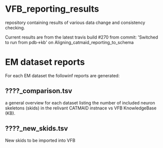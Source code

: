 # VFB_reporting_results
repository containing results of various data change and consistency checking.

 Current results are from the latest travis build #270 from commit: 'Switched to run from pdb->kb' on Aligning_catmaid_reporting_to_schema


# EM dataset reports
For each EM dataset the followinf reports are generated:
## ????_comparison.tsv 
  a general overview for each dataset listing the number of included neuron skeletons (skids) in the relivant CATMAID instnace vs VFB KnowledgeBase (KB).
## ????_new_skids.tsv
  New skids to be imported into VFB

